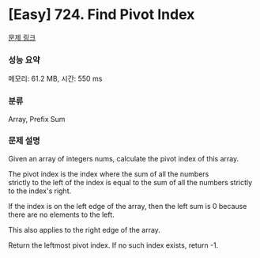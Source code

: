 # [Easy] 724. Find Pivot Index

[문제 링크](https://leetcode.com/problems/find-pivot-index/) 

### 성능 요약

메모리: 61.2 MB, 시간:  550 ms

### 분류

Array, Prefix Sum

### 문제 설명

<p>Given an array of integers nums, calculate the pivot index of this array.</p>

The pivot index is the index where the sum of all the numbers   
strictly to the left of the index is equal to the sum of all the numbers strictly to the index's right.

<p>If the index is on the left edge of the array, then the left sum is 0 because there are no elements to the left.</p>
<p>This also applies to the right edge of the array.</p>
<p>Return the leftmost pivot index. If no such index exists, return -1.</p>
